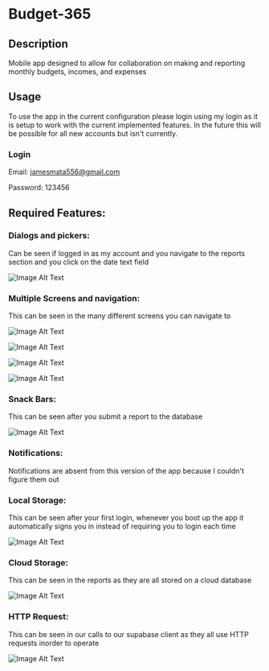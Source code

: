 # Budget-365

## Description
Mobile app designed to allow for collaboration on making and reporting monthly budgets, incomes, and expenses 

## Usage
To use the app in the current configuration please login using my login as it is setup to work with the current implemented features. In the future this will be possible for all new accounts but isn't currently.

### Login

Email: jamesmata556@gmail.com

Password: 123456

## Required Features:

### Dialogs and pickers:
Can be seen if logged in as my account and you navigate to the reports section and you click on the date text field

![Image Alt Text](client/assets/images/dialogs.png)

### Multiple Screens and navigation:
This can be seen in the many different screens you can navigate to 

![Image Alt Text](client/assets/images/login.png)

![Image Alt Text](client/assets/images/home.png)

![Image Alt Text](client/assets/images/report.png)

![Image Alt Text](client/assets/images/data.png)

### Snack Bars:
This can be seen after you submit a report to the database

![Image Alt Text](client/assets/images/snackbar.png)

### Notifications:
Notifications are absent from this version of the app because I couldn't figure them out

### Local Storage:
This can be seen after your first login, whenever you boot up the app it automatically signs you in instead of requiring you to login each time

![Image Alt Text](client/assets/images/localcode.png)

### Cloud Storage:
This can be seen in the reports as they are all stored on a cloud database

![Image Alt Text](client/assets/images/cloudcode.png)

### HTTP Request:
This can be seen in our calls to our supabase client as they all use HTTP requests inorder to operate

![Image Alt Text](client/assets/images/supabase.png)
